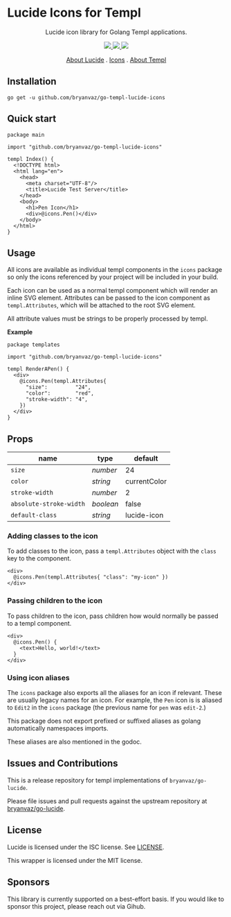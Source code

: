 
# Lucide Icons for Templ

<div align="center">

Lucide icon library for Golang Templ applications.

<p align="center">
  <a href="https://pkg.go.dev/github.com/bryanvaz/go-templ-lucide-icons">
    <img src="https://img.shields.io/badge/%F0%9F%93%9A%20godoc-pkg-00ACD7.svg?color=00ACD7">
  </a>
  <a href="https://goreportcard.com/report/github.com/bryanvaz/go-templ-lucide-icons">
    <img src="https://goreportcard.com/badge/github.com/bryanvaz/go-templ-lucide-icons">
  </a>
  <a href="https://github.com/bryanvaz/go-templ-lucide-icons/actions/workflows/test.yml">
    <img src="https://github.com/bryanvaz/go-templ-lucide-icons/actions/workflows/test.yml/badge.svg?branch=main">
  </a>
</p>

[About Lucide](https://lucide.dev/guide/)
.
[Icons](https://lucide.dev/icons/)
.
[About Templ](https://templ.guide/)

</div>

## Installation

`go get -u github.com/bryanvaz/go-templ-lucide-icons`

## Quick start

```templ
package main

import "github.com/bryanvaz/go-templ-lucide-icons"

templ Index() {
  <!DOCTYPE html>
  <html lang="en">
    <head>
      <meta charset="UTF-8"/>
      <title>Lucide Test Server</title>
    </head>
    <body>
      <h1>Pen Icon</h1>
      <div>@icons.Pen()</div>
    </body>
  </html>
}
```

## Usage

All icons are available as individual templ components in the `icons` package
so only the icons referenced by your project will be included in your build. 

Each icon can be used as a normal templ component which will render an inline
SVG element. Attributes can be passed to the icon component as `templ.Attributes`, which 
will be attached to the root SVG element.

All attribute values must be strings to be properly processed by templ.

**Example**

```templ
package templates

import "github.com/bryanvaz/go-templ-lucide-icons"

templ RenderAPen() {
  <div>
    @icons.Pen(templ.Attributes{
      "size":         "24",
      "color":        "red",
      "stroke-width": "4",
    })
  </div>
}
```

## Props

|  name                   |   type    |  default     |
| ----------------------- | --------- | ------------ |
| `size`                  | *number*  | 24           |
| `color`                 | *string*  | currentColor |
| `stroke-width`          | *number*  | 2            |
| `absolute-stroke-width` | *boolean* | false        |
| `default-class`         | *string*  | lucide-icon  |

### Adding classes to the icon

To add classes to the icon, pass a `templ.Attributes` object with the `class` key
to the component.

```templ
<div>
  @icons.Pen(templ.Attributes{ "class": "my-icon" })
</div>
```

### Passing children to the icon

To pass children to the icon, pass children how would normally be passed to a
templ component.

```templ
<div>
  @icons.Pen() {
    <text>Hello, world!</text>
  }
</div>
```

### Using icon aliases

The `icons` package also exports all the aliases for an icon if relevant.
These are usually legacy names for an icon. For example, the `Pen` icon is
is aliased to `Edit2` in the `icons` package (the previous name for `pen` was
`edit-2`.)

This package does not export prefixed or suffixed aliases as golang automatically
namespaces imports.

These aliases are also mentioned in the godoc.

## Issues and Contributions

This is a release repository for templ implementations of `bryanvaz/go-lucide`.

Please file issues and pull requests against the upstream repository at 
[bryanvaz/go-lucide](https://github.com/bryanvaz/go-lucide).

## License

Lucide is licensed under the ISC license. See [LICENSE](https://lucide.dev/license).

This wrapper is licensed under the MIT license.

## Sponsors

This library is currently supported on a best-effort basis. 
If you would like to sponsor this project, please reach out via Gihub.

